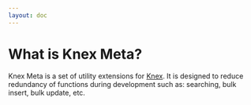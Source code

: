 ```yaml
---
layout: doc
---
```


# What is Knex Meta?

Knex Meta is a set of utility extensions for [Knex](https://knexjs.org/). It is designed to reduce redundancy of functions during development such as: searching, bulk insert, bulk update, etc.